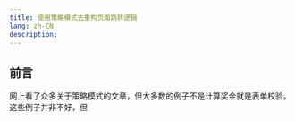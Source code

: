 ```yaml
---
title: 使用策略模式去重构页面跳转逻辑
lang: zh-CN
description: 
---
```


## 前言

网上看了众多关于策略模式的文章，但大多数的例子不是计算奖金就是表单校验。这些例子并非不好，但
